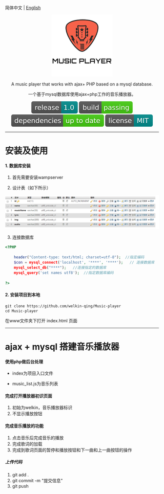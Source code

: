 简体中文 | [English](./README.zh-English.md) 

<div align="center">

![myLogo](https://github.com/welkin-qing/Music-player/blob/master/img/mylogo.png)


A music player that works with ajax+ PHP based on a mysql database.

一个基于mysql数据库使用ajax+php工作的音乐播放器。

![](https://github.com/welkin-qing/Music-player/blob/master/img/release-1.0-darkcyan.svg)
![](https://github.com/welkin-qing/Music-player/blob/master/img/build-passing-brightgreen.svg)
![](https://github.com/welkin-qing/Music-player/blob/master/img/dependencies-up%20to%20date-brightgreen.svg)
![](https://github.com/welkin-qing/Music-player/blob/master/img/license-MIT-darkcyan.svg)

</div>

------

# 安装及使用

#### 1. 数据库安装
1. 首先需要安装wampserver

2. 设计表（如下所示）

![Music_list](https://github.com/welkin-qing/Music-player/blob/master/img/music_list.png)

3. 连接数据库
```php
<?PHP

	header("Content-type: text/html; charset=utf-8");  //指定编码
	$con = mysql_connect('localhost', '****', '****');   // 连接数据库
	mysql_select_db("****");   //连接指定的数据库
	mysql_query('set names utf8');  //指定数据库编码 

?>
```
#### 2. 安装项目到本地

```
git clone https://github.com/welkin-qing/Music-player
cd Music-player
```
在www文件夹下打开 index.html 页面

------

# ajax + mysql 搭建音乐播放器

#### 使用php做后台处理

- index为项目入口文件

- music_list.js为音乐列表

#### 完成打开播放器初识页面
1. 初始为welkin，音乐播放器标识
2. 不显示播放按钮

#### 完成音乐播放的功能
1. 点击音乐后完成音乐的播放
2. 完成歌词的加载
3. 完成到歌词页面的暂停和播放按钮和下一曲和上一曲按钮的操作

##### 上传代码
1. git add .
2. git commit -m "提交信息"
3. git push

